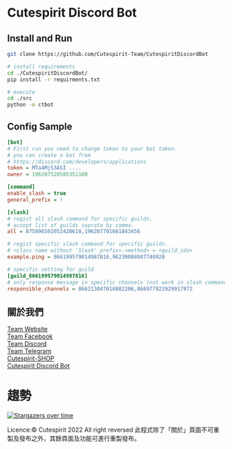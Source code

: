 # Cutespirit Discord Bot
## Install and Run
```sh
git clone https://github.com/Cutespirit-Team/CutespiritDiscordBot

# install requirements
cd ./CutespiritDiscordBot/
pip install -r requirments.txt

# execute
cd ./src
python -m ctbot
```

## Config Sample
```ini
[bot]
# First run you need to change token to your bot token.
# you can create a bot from 
# https://discord.com/developers/applications
token = MTa4MjS3ASI ....
owner = 196207520585351180

[command]
enable_slash = true
general_prefix = !

[slash]
# regist all slash command for specific guilds.
# accept list of guilds seprate by comma.
all = 875896592052420618,196207701661843456

# regist specific slash command for specific guilds.
# <class name without 'Slash' prefix>.<method> = <guild_ids> 
example.ping = 866199579014987816,96230004047740928

# specific setting for guild
[guild_866199579014987816]
# only response message in specific channels (not work in slash commands)
responsible_channels = 866213047016882206,866977922929917972
```
## 關於我們
[Team Website](https://www.cutespirit.org) <br>
[Team Facebook](https://fb.cutespirit.org) <br>
[Team Discord](https://discord.cutespirit.org)<br>
[Team Telegram](https://telegram.cutespirit.org)<br>
[Cutespirit-SHOP](https://shop.cutespirit.org)<br>
[Cutespirit Discord Bot](https://dcbot.cutespirit.org)<br>

# 趨勢
[![Stargazers over time](https://starchart.cc/Cutespirit-Team/CutespiritDiscordBot.svg)](https://starchart.cc/Cutespirit-Team/CutespiritDiscordBot)


Licence:© Cutespirit 2022 All right reversed 此程式除了「關於」頁面不可重製及發布之外，其餘頁面及功能可進行重製發布。
